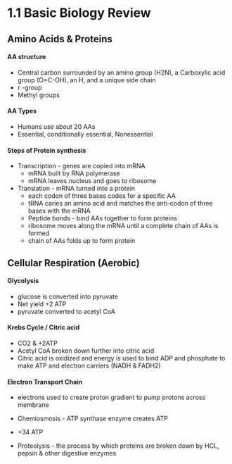 # 1.1 Basic Biology Review

## Amino Acids & Proteins

#### AA structure&#x20;

* Central carbon surrounded by an amino group (H2N), a Carboxylic acid group (O=C-OH), an H, and a unique side chain&#x20;
* r -group
* Methyl groups&#x20;

#### AA Types&#x20;

* Humans use about 20 AAs&#x20;
* Essential, conditionally essential, Nonessential

#### Steps of Protein synthesis&#x20;

* Transcription - genes are copied into mRNA
  * mRNA built by RNA polymerase &#x20;
  * mRNA leaves nucleus and goes to ribosome&#x20;
* Translation - mRNA turned into a protein&#x20;
  * each codon of three bases codes for a specific AA
  * tRNA caries an amino acid and matches the anti-codon of three bases with the mRNA&#x20;
  * Peptide bonds - bind AAs together to form proteins&#x20;
  * ribosome moves along the mRNA until a complete chain of AAs is formed
  * chain of AAs folds up to form protein

## Cellular Respiration (Aerobic)

#### Glycolysis

* glucose is converted into pyruvate&#x20;
* Net yield +2 ATP&#x20;
* pyruvate converted to acetyl CoA&#x20;

#### Krebs Cycle / Citric acid&#x20;

* CO2 & +2ATP&#x20;
* Acetyl CoA broken down further into citric acid
* Citric acid is oxidized and energy is used to bind ADP and phosphate to make ATP and electron carriers (NADH & FADH2)

#### Electron Transport Chain&#x20;

* electrons used to create proton gradient to pump protons across membrane&#x20;
* Chemiosmosis - ATP synthase enzyme creates ATP&#x20;
* \+34 ATP&#x20;



* Proteolysis - the process by which proteins are broken down by HCL, pepsin & other digestive enzymes&#x20;

